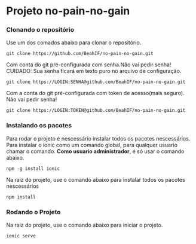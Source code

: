 # Projeto no-pain-no-gain
### Clonando o repositório
Use um dos comados abaixo para clonar o repositório.
```
git clone https://github.com/BeahIF/no-pain-no-gain.git
```
Com conta  do git pré-configurada com senha.Não vai pedir senha!<br />
CUIDADO: Sua senha ficará em texto puro no arquivo de configuração.
```
git clone https://LOGIN:SENHA@github.com/BeahIF/no-pain-no-gain.git
```
Com a conta do git pré-configurada com token de acesso(mais seguro). Não vai pedir senha!
```
git clone https://LOGIN:TOKEN@github.com/BeahIF/no-pain-no-gain.git
```
### Instalando os pacotes
Para rodar o projeto é nescessário instalar todos os pacotes nescessários. 
Para instalar o ionic como um comando global, para qualquer usuario chamar o comando. **Como usuario administrador**, é só usar o comando abaixo.
```
npm -g install ionic
```
Na raiz do projeto, use o comando abaixo para instalar todos os pacotes nescessários
```
npm install
```
### Rodando o Projeto
Na raiz do projeto, use o comando abaixo para iniciar o projeto.
```
ionic serve
```
